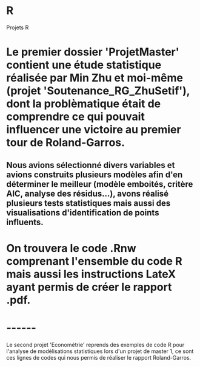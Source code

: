 # R
Projets R

# Le premier dossier 'ProjetMaster' contient une étude statistique réalisée par Min Zhu et moi-même (projet 'Soutenance_RG_ZhuSetif'), dont la problèmatique était de comprendre ce qui pouvait influencer une victoire au premier tour de Roland-Garros.
## Nous avions sélectionné divers variables et avions construits plusieurs modèles afin d'en déterminer le meilleur (modèle emboités, critère AIC, analyse des résidus...), avons réalisé plusieurs tests statistiques mais aussi des visualisations d'identification de points influents.
# On trouvera le code .Rnw comprenant l'ensemble du code R mais aussi les instructions LateX ayant permis de créer le rapport .pdf.
# ------
Le second projet 'Econométrie' reprends des exemples de code R pour l'analyse de modélisations statistiques lors d'un projet de master 1, ce sont ces lignes de codes qui nous permis de réaliser le rapport Roland-Garros.
